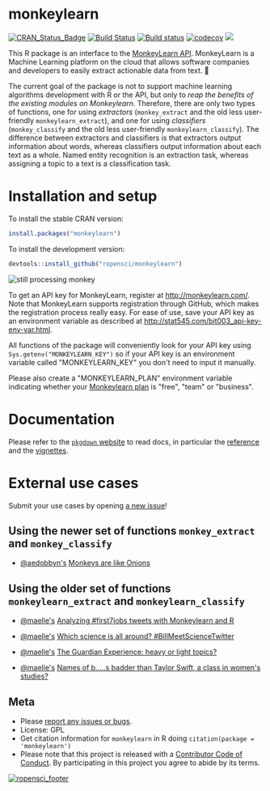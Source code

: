 monkeylearn
===========

[![CRAN\_Status\_Badge](http://www.r-pkg.org/badges/version/monkeylearn)](http://cran.r-project.org/package=monkeylearn) [![Build Status](https://travis-ci.org/ropensci/monkeylearn.svg?branch=master)](https://travis-ci.org/ropensci/monkeylearn) [![Build status](https://ci.appveyor.com/api/projects/status/m4to8epnyd8y34rq?svg=true)](https://ci.appveyor.com/project/ropensci/monkeylearn) [![codecov](https://codecov.io/gh/ropensci/monkeylearn/branch/master/graph/badge.svg)](https://codecov.io/gh/ropensci/monkeylearn)
[![](https://badges.ropensci.org/45_status.svg)](https://github.com/ropensci/onboarding/issues/45)

This R package is an interface to the [MonkeyLearn API](http://docs.monkeylearn.com/article/api-reference/). MonkeyLearn is a Machine Learning platform on the cloud that allows software companies and developers to easily extract actionable data from text. :monkey:

The current goal of the package is not to support machine learning algorithms development with R or the API, but only to *reap the benefits of the existing modules on Monkeylearn*. Therefore, there are only two types of functions, one for using *extractors* (`monkey_extract` and the old less user-friendly `monkeylearn_extract`), and one for using *classifiers* (`monkey_classify` and the old less user-friendly `monkeylearn_classify`). The difference between extractors and classifiers is that extractors output information about words, whereas classifiers output information about each text as a whole. Named entity recognition is an extraction task, whereas assigning a topic to a text is a classification task.

# Installation and setup

To install the stable CRAN version:

``` r
install.packages("monkeylearn")
```

To install the development version:

``` r
devtools::install_github("ropensci/monkeylearn")
```

![still processing monkey](https://github.com/ropensci/monkeylearn/raw/T130-img/man/figures/still_working_monkey.jpg)

To get an API key for MonkeyLearn, register at <http://monkeylearn.com/>. Note that MonkeyLearn supports registration through GitHub, which makes the registration process really easy. For ease of use, save your API key as an environment variable as described at <http://stat545.com/bit003_api-key-env-var.html>.

All functions of the package will conveniently look for your API key using `Sys.getenv("MONKEYLEARN_KEY")` so if your API key is an environment variable called "MONKEYLEARN\_KEY" you don't need to input it manually.

Please also create a "MONKEYLEARN\_PLAN" environment variable indicating whether your [Monkeylearn plan](https://app.monkeylearn.com/main/my-account/tab/change-plan/) is "free", "team" or "business".

# Documentation

Please refer to the [`pkgdown` website](http://ropensci.github.io/monkeylearn/) to read docs, in particular the [reference](http://ropensci.github.io/monkeylearn/reference/index.html) and the [vignettes](http://ropensci.github.io/monkeylearn/articles/index.html).

# External use cases

Submit your use cases by opening [a new issue](https://github.com/ropensci/monkeylearn/issues/new)!

## Using the newer set of functions `monkey_extract` and `monkey_classify`

* [@aedobbyn's](https://github.com/aedobbyn/) [Monkeys are like Onions](https://dobb.ae/2018/03/25/monkeys-are-like-onions/)

## Using the older set of functions `monkeylearn_extract` and `monkeylearn_classify`

* [@maelle's](https://github.com/maelle/) [Analyzing #first7jobs tweets with Monkeylearn and R](http://www.masalmon.eu/2016/10/02/first7jobs-repost/)

* [@maelle's](https://github.com/maelle/) [Which science is all around? #BillMeetScienceTwitter](http://www.masalmon.eu/2017/05/20/billnye/)

* [@maelle's](https://github.com/maelle/) [The Guardian Experience: heavy or light topics?](http://www.masalmon.eu/2017/10/02/guardian-experience/)

* [@maelle's](https://github.com/maelle/) [Names of b.....s badder than Taylor Swift, a class in women's studies?](http://www.masalmon.eu/2017/12/05/badderb/)

Meta
----

-   Please [report any issues or bugs](https://github.com/ropensci/monkeylearn/issues).
-   License: GPL
-   Get citation information for `monkeylearn` in R doing `citation(package = 'monkeylearn')`
-   Please note that this project is released with a [Contributor Code of Conduct](CONDUCT.md). By participating in this project you agree to abide by its terms.

[![ropensci\_footer](https://ropensci.org/public_images/github_footer.png)](http://ropensci.org)
